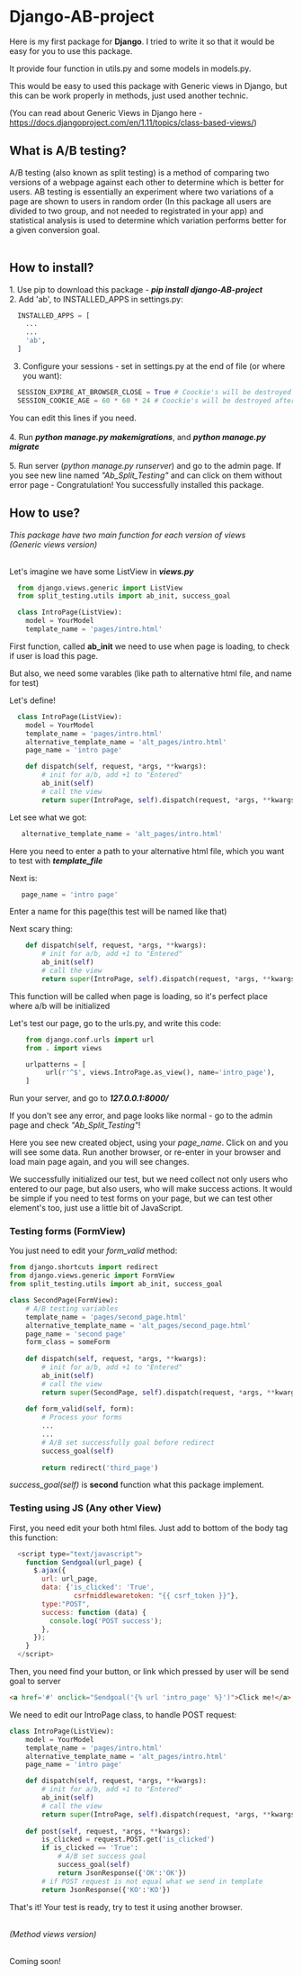 <h1> Django-AB-project </h1>
<p>Here is my first package for <b>Django</b>. I tried to write it so that it would be easy for you to use this package.</p>

<p>It provide four function in utils.py and some models in models.py.</p>
<p>This would be easy to used this package with Generic views in Django, but this can be work properly in methods, just used another technic.</p>

(You can read about Generic Views in Django here - https://docs.djangoproject.com/en/1.11/topics/class-based-views/)
<h2>What is A/B testing?</h2>
A/B testing (also known as split testing) is a method of comparing two versions
of a webpage against each other to determine which is better for users.
AB testing is essentially an experiment where two variations of a page are shown to users in random order (In this package all users are divided
to two group, and not needed to registrated in your app)
and statistical analysis is used to determine which variation performs better for a given conversion goal.
<br><br>
<h2>How to install?</h2>
  1. Use pip to download this package - <b><i>pip install django-AB-project</i></b>
  <br>
  2. Add 'ab', to INSTALLED_APPS in settings.py:

```Python
  INSTALLED_APPS = [
    ...
    ...
    'ab',
  ]
```
  3. Configure your sessions - set in settings.py at the end of file (or where you want): 

```Python
  SESSION_EXPIRE_AT_BROWSER_CLOSE = True # Coockie's will be destroyed after browser close
  SESSION_COOKIE_AGE = 60 * 60 * 24 # Coockie's will be destroyed after 24 hours
```
  You can edit this lines if you need.
  <br><br>
  4. Run <b><i>python manage.py makemigrations</i></b>, and <b><i>python manage.py migrate</i></b>
  <br><br>
  5. Run server (<i>python manage.py runserver</i>) and go to the admin page. If you see new line named <i>"Ab_Split_Testing"</i> and can click on them without error page - Congratulation! You successfully installed this package.
  
<h2>How to use?</h2>
<i>This package have two main function for each version of views</i>
<br>
<i>(Generic views version)</i>
<br><br>
<p>Let's imagine we have some ListView in <b><i>views.py</i></b></p>

```Python
  from django.views.generic import ListView
  from split_testing.utils import ab_init, success_goal

  class IntroPage(ListView):
    model = YourModel
    template_name = 'pages/intro.html'
```

<p>First function, called <b>ab_init</b> we need to use when page is loading, to check if user is load this page.</p>
<p>But also, we need some varables (like path to alternative html file, and name for test)</p>
<p>Let's define!</p>



```Python
  class IntroPage(ListView):
    model = YourModel
    template_name = 'pages/intro.html'
    alternative_template_name = 'alt_pages/intro.html'
    page_name = 'intro page'

    def dispatch(self, request, *args, **kwargs):
        # init for a/b, add +1 to "Entered"
        ab_init(self)
        # call the view
        return super(IntroPage, self).dispatch(request, *args, **kwargs)
```
<p>Let see what we got:</p>

```Python
   alternative_template_name = 'alt_pages/intro.html'
```
<p>Here you need to enter a path to your alternative html file, which you want to test with <i><b>template_file</b></i></p>
<p>Next is:</p>

```Python
   page_name = 'intro page'
```
<p>Enter a name for this page(this test will be named like that)</p>
<p>Next scary thing:</p>

```Python
    def dispatch(self, request, *args, **kwargs):
        # init for a/b, add +1 to "Entered"
        ab_init(self)
        # call the view
        return super(IntroPage, self).dispatch(request, *args, **kwargs)
```
<p>This function will be called when page is loading, so it's perfect place where a/b will be initialized</p>
<p>Let's test our page, go to the urls.py, and write this code: </p>

```Python
    from django.conf.urls import url
    from . import views

    urlpatterns = [
         url(r'^$', views.IntroPage.as_view(), name='intro_page'),
    ]
```
<p>Run your server, and go to <b><i>127.0.0.1:8000/</i></b></p>
<p>If you don't see any error, and page looks like normal - go to the admin page and check <i>"Ab_Split_Testing"</i>!</p>
<p>Here you see new created object, using your <i>page_name</i>. Click on and you will see some data. Run another browser, or
re-enter in your browser and load main page again, and you will see changes.</p>
<p>We successfully initialized our test, but we need collect not only users who entered to our page, but also users, who will make success actions. It would be simple if you need to test forms on your page, but we can test other element's too, just use a little bit of JavaScript.</p>

<h3>Testing forms (FormView)</h3>
<p>You just need to edit your <i>form_valid</i> method:</p>

```Python
from django.shortcuts import redirect
from django.views.generic import FormView
from split_testing.utils import ab_init, success_goal

class SecondPage(FormView):
    # A/B testing variables
    template_name = 'pages/second_page.html'
    alternative_template_name = 'alt_pages/second_page.html'
    page_name = 'second page'
    form_class = someForm
    
    def dispatch(self, request, *args, **kwargs):
        # init for a/b, add +1 to "Entered"
        ab_init(self)
        # call the view
        return super(SecondPage, self).dispatch(request, *args, **kwargs)
        
    def form_valid(self, form):
        # Process your forms
        ... 
        ...
        # A/B set successfully goal before redirect
        success_goal(self)
        
        return redirect('third_page')
```
<p><i>success_goal(self)</i> is <b>second</b> function what this package implement.</p>

<h3>Testing using JS (Any other View)</h3>
<p>First, you need edit your both html files. Just add to bottom of the body tag this function:</p>
  
```javascript
  <script type="text/javascript">
    function Sendgoal(url_page) {
      $.ajax({
        url: url_page,
        data: {'is_clicked': 'True',
                csrfmiddlewaretoken: "{{ csrf_token }}"},
        type:"POST",
        success: function (data) {
          console.log('POST success');
        },
      });
    }
  </script>
```
<p>Then, you need find your button, or link which pressed by user will be send goal to server</p>

```html
<a href='#' onclick="Sendgoal('{% url 'intro_page' %}')">Click me!</a>
```
<p>We need to edit our IntroPage class, to handle POST request:</p>

```python
class IntroPage(ListView):
    model = YourModel
    template_name = 'pages/intro.html'
    alternative_template_name = 'alt_pages/intro.html'
    page_name = 'intro page'

    def dispatch(self, request, *args, **kwargs):
        # init for a/b, add +1 to "Entered"
        ab_init(self)
        # call the view
        return super(IntroPage, self).dispatch(request, *args, **kwargs)
        
    def post(self, request, *args, **kwargs):
        is_clicked = request.POST.get('is_clicked')
        if is_clicked == 'True':
            # A/B set success goal
            success_goal(self)
            return JsonResponse({'OK':'OK'})
        # if POST request is not equal what we send in template
        return JsonResponse({'KO':'KO'})
```

  <p>That's it! Your test is ready, try to test it using another browser.</p>
  
  
<br>
<i>(Method views version)</i>
<br><br>
<p>Coming soon!</p>
